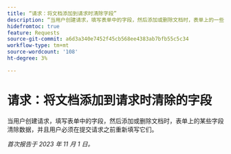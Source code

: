 ```yaml
---
title: “请求：将文档添加到请求时清除字段”
description: “当用户创建请求，填写表单中的字段，然后添加或删除文档时，表单上的一些字段数据已清除，用户必须在提交请求之前重新填写它们。”
hidefromtoc: true
feature: Requests
source-git-commit: a6d3a340e7452f45cb568ee4383ab7bfb55c5c34
workflow-type: tm+mt
source-wordcount: '108'
ht-degree: 3%

---
```



# 请求：将文档添加到请求时清除的字段

当用户创建请求，填写表单中的字段，然后添加或删除文档时，表单上的某些字段清除数据，并且用户必须在提交请求之前重新填写它们。

_首次报告于 2023 年 11 月 1 日。_

